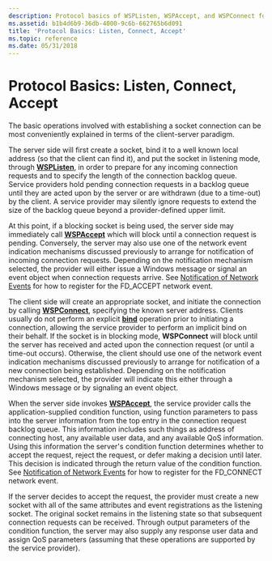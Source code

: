 ```yaml
---
description: Protocol basics of WSPListen, WSPAccept, and WSPConnect for establishing a socket connection with Windows Sockets (Winsock).
ms.assetid: b1b4d6b9-36db-4000-9c6b-662765b6d091
title: 'Protocol Basics: Listen, Connect, Accept'
ms.topic: reference
ms.date: 05/31/2018
---
```


# Protocol Basics: Listen, Connect, Accept

The basic operations involved with establishing a socket connection can be most conveniently explained in terms of the client-server paradigm.

The server side will first create a socket, bind it to a well known local address (so that the client can find it), and put the socket in listening mode, through [**WSPListen**](/previous-versions/windows/hardware/network/ff566297(v=vs.85)), in order to prepare for any incoming connection requests and to specify the length of the connection backlog queue. Service providers hold pending connection requests in a backlog queue until they are acted upon by the server or are withdrawn (due to a time-out) by the client. A service provider may silently ignore requests to extend the size of the backlog queue beyond a provider-defined upper limit.

At this point, if a blocking socket is being used, the server side may immediately call [**WSPAccept**](/windows/desktop/api/Ws2spi/nc-ws2spi-lpwspaccept) which will block until a connection request is pending. Conversely, the server may also use one of the network event indication mechanisms discussed previously to arrange for notification of incoming connection requests. Depending on the notification mechanism selected, the provider will either issue a Windows message or signal an event object when connection requests arrive. See [Notification of Network Events](notification-of-network-events-2.md) for how to register for the FD\_ACCEPT network event.

The client side will create an appropriate socket, and initiate the connection by calling [**WSPConnect**](/previous-versions/windows/hardware/network/ff566275(v=vs.85)), specifying the known server address. Clients usually do not perform an explicit [**bind**](/windows/desktop/api/winsock/nf-winsock-bind) operation prior to initiating a connection, allowing the service provider to perform an implicit bind on their behalf. If the socket is in blocking mode, **WSPConnect** will block until the server has received and acted upon the connection request (or until a time-out occurs). Otherwise, the client should use one of the network event indication mechanisms discussed previously to arrange for notification of a new connection being established. Depending on the notification mechanism selected, the provider will indicate this either through a Windows message or by signaling an event object.

When the server side invokes [**WSPAccept**](/windows/desktop/api/Ws2spi/nc-ws2spi-lpwspaccept), the service provider calls the application-supplied condition function, using function parameters to pass into the server information from the top entry in the connection request backlog queue. This information includes such things as address of connecting host, any available user data, and any available QoS information. Using this information the server's condition function determines whether to accept the request, reject the request, or defer making a decision until later. This decision is indicated through the return value of the condition function. See [Notification of Network Events](notification-of-network-events-2.md) for how to register for the FD\_CONNECT network event.

If the server decides to accept the request, the provider must create a new socket with all of the same attributes and event registrations as the listening socket. The original socket remains in the listening state so that subsequent connection requests can be received. Through output parameters of the condition function, the server may also supply any response user data and assign QoS parameters (assuming that these operations are supported by the service provider).

 

 
